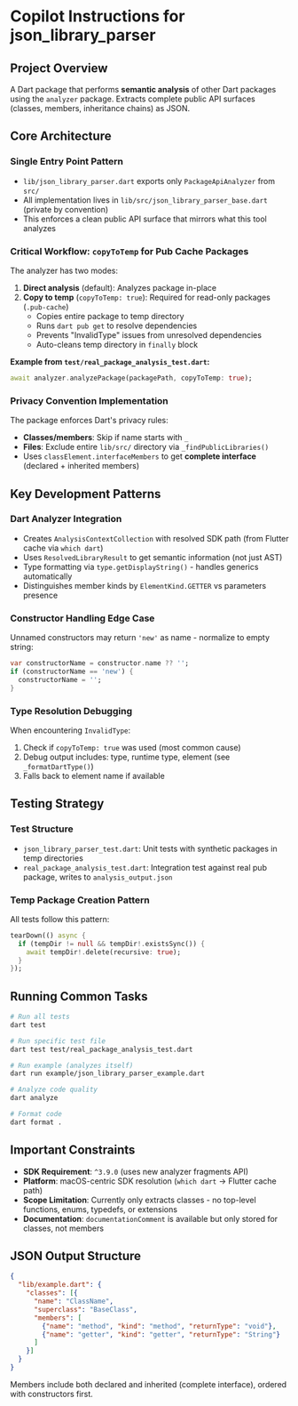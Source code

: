 # Copilot Instructions for json_library_parser

## Project Overview
A Dart package that performs **semantic analysis** of other Dart packages using the `analyzer` package. Extracts complete public API surfaces (classes, members, inheritance chains) as JSON.

## Core Architecture

### Single Entry Point Pattern
- `lib/json_library_parser.dart` exports only `PackageApiAnalyzer` from `src/`
- All implementation lives in `lib/src/json_library_parser_base.dart` (private by convention)
- This enforces a clean public API surface that mirrors what this tool analyzes

### Critical Workflow: `copyToTemp` for Pub Cache Packages
The analyzer has two modes:
1. **Direct analysis** (default): Analyzes package in-place
2. **Copy to temp** (`copyToTemp: true`): Required for read-only packages (`.pub-cache`)
   - Copies entire package to temp directory
   - Runs `dart pub get` to resolve dependencies
   - Prevents "InvalidType" issues from unresolved dependencies
   - Auto-cleans temp directory in `finally` block

**Example from `test/real_package_analysis_test.dart`:**
```dart
await analyzer.analyzePackage(packagePath, copyToTemp: true);
```

### Privacy Convention Implementation
The package enforces Dart's privacy rules:
- **Classes/members**: Skip if name starts with `_`
- **Files**: Exclude entire `lib/src/` directory via `_findPublicLibraries()`
- Uses `classElement.interfaceMembers` to get **complete interface** (declared + inherited members)

## Key Development Patterns

### Dart Analyzer Integration
- Creates `AnalysisContextCollection` with resolved SDK path (from Flutter cache via `which dart`)
- Uses `ResolvedLibraryResult` to get semantic information (not just AST)
- Type formatting via `type.getDisplayString()` - handles generics automatically
- Distinguishes member kinds by `ElementKind.GETTER` vs parameters presence

### Constructor Handling Edge Case
Unnamed constructors may return `'new'` as name - normalize to empty string:
```dart
var constructorName = constructor.name ?? '';
if (constructorName == 'new') {
  constructorName = '';
}
```

### Type Resolution Debugging
When encountering `InvalidType`:
1. Check if `copyToTemp: true` was used (most common cause)
2. Debug output includes: type, runtime type, element (see `_formatDartType()`)
3. Falls back to element name if available

## Testing Strategy

### Test Structure
- `json_library_parser_test.dart`: Unit tests with synthetic packages in temp directories
- `real_package_analysis_test.dart`: Integration test against real pub package, writes to `analysis_output.json`

### Temp Package Creation Pattern
All tests follow this pattern:
```dart
tearDown(() async {
  if (tempDir != null && tempDir!.existsSync()) {
    await tempDir!.delete(recursive: true);
  }
});
```

## Running Common Tasks

```bash
# Run all tests
dart test

# Run specific test file
dart test test/real_package_analysis_test.dart

# Run example (analyzes itself)
dart run example/json_library_parser_example.dart

# Analyze code quality
dart analyze

# Format code
dart format .
```

## Important Constraints

- **SDK Requirement**: `^3.9.0` (uses new analyzer fragments API)
- **Platform**: macOS-centric SDK resolution (`which dart` → Flutter cache path)
- **Scope Limitation**: Currently only extracts classes - no top-level functions, enums, typedefs, or extensions
- **Documentation**: `documentationComment` is available but only stored for classes, not members

## JSON Output Structure
```json
{
  "lib/example.dart": {
    "classes": [{
      "name": "ClassName",
      "superclass": "BaseClass",
      "members": [
        {"name": "method", "kind": "method", "returnType": "void"},
        {"name": "getter", "kind": "getter", "returnType": "String"}
      ]
    }]
  }
}
```

Members include both declared and inherited (complete interface), ordered with constructors first.
